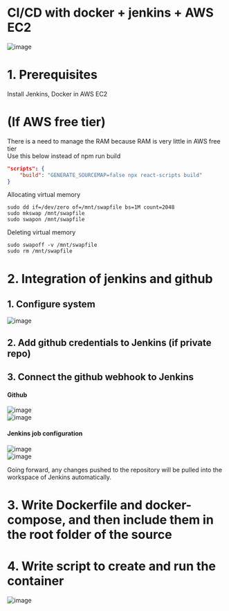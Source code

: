 # CI/CD with docker + jenkins + AWS EC2
![image](https://github.com/vacu9708/Tools-etc/assets/67142421/8c279e5c-9ad0-45b9-8656-683fe773d7b9)

# 1. Prerequisites
Install Jenkins, Docker in AWS EC2

# (If AWS free tier)
There is a need to manage the RAM because RAM is very little in AWS free tier<br>
Use this below instead of npm run build
~~~json
"scripts": {
    "build": "GENERATE_SOURCEMAP=false npx react-scripts build"
}
~~~
Allocating virtual memory
~~~
sudo dd if=/dev/zero of=/mnt/swapfile bs=1M count=2048
sudo mkswap /mnt/swapfile
sudo swapon /mnt/swapfile
~~~
Deleting virtual memory
~~~
sudo swapoff -v /mnt/swapfile
sudo rm /mnt/swapfile
~~~

# 2. Integration of jenkins and github
## 1. Configure system
![image](https://github.com/vacu9708/Tools-etc/assets/67142421/bd944174-1cb0-46b4-b3d4-ecf280991cec)

## 2. Add github credentials to Jenkins (if private repo)
## 3. Connect the github webhook to Jenkins
#### Github
![image](https://user-images.githubusercontent.com/67142421/236819817-cc44373c-91cd-4267-9ced-274b5966f210.png)<br>
![image](https://user-images.githubusercontent.com/67142421/236820133-010056e3-91d1-4f25-bd56-817282f1c786.png)<br>
#### Jenkins job configuration
![image](https://github.com/vacu9708/Tools-etc/assets/67142421/636e7a6a-0ff6-45b1-988f-20ec71319ecb)<br>
![image](https://user-images.githubusercontent.com/67142421/236828541-483c5b40-2caa-466e-86f2-d9a7648c8a2a.png)<br>

Going forward, any changes pushed to the repository will be pulled into the workspace of Jenkins automatically.

# 3. Write Dockerfile and docker-compose, and then include them in the root folder of the source

# 4. Write script to create and run the container
![image](https://github.com/vacu9708/Tools-etc/assets/67142421/6c38c622-8fa0-4852-9d79-60f8e32843d8)

